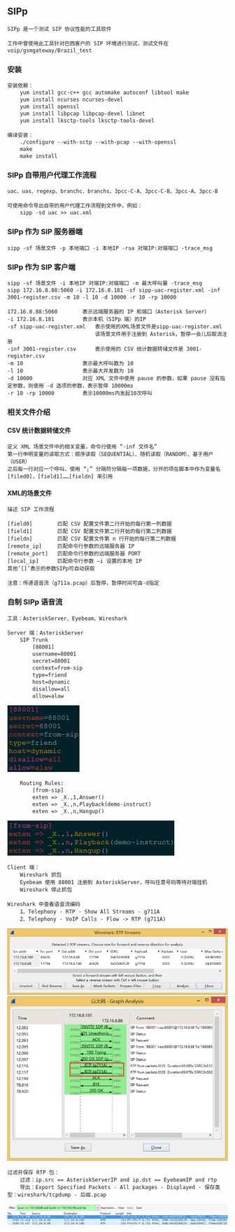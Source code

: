 ## SIPp

	SIPp 是一个测试 SIP 协议性能的工具软件
	
	工作中曾使用此工具针对巴西客户的 SIP 环境进行测试，测试文件在 voip/gsmgateway/Brazil_test
	
### 安装

	安装依赖：
		yum install gcc-c++ gcc automake autoconf libtool make
		yum install ncurses ncurses-devel
		yum install openssl
		yum install libpcap libpcap-devel libnet
		yum install lksctp-tools lksctp-tools-devel

	编译安装：
		./configure --with-sctp --with-pcap --with-openssl
		make
		make install

### SIPp 自带用户代理工作流程

	uac、uas、regexp、branchc、branchs、3pcc-C-A、3pcc-C-B、3pcc-A、3pcc-B

	可使用命令导出自带的用户代理工作流程到文件中，例如：
		sipp -sd uac >> uac.xml

### SIPp 作为 SIP 服务器端

	sipp -sf 场景文件 -p 本地端口 -i 本地IP -rsa 对端IP:对端端口 -trace_msg
	
### SIPp 作为 SIP 客户端

	sipp -sf 场景文件 -i 本地IP 对端IP:对端端口 -m 最大呼叫量 -trace_msg
	sipp 172.16.8.88:5060 -i 172.16.8.181 -sf sipp-uac-register.xml -inf 3001-register.csv -m 10 -l 10 -d 10000 -r 10 -rp 10000

	172.16.8.88:5060		表示远端服务器的 IP 和端口（Asterisk Server）
	-i 172.16.8.181			表示本机（SIPp 端）的IP
	-sf sipp-uac-register.xml	表示使用的XML场景文件是sipp-uac-register.xml
								该场景文件用于注册到 Asterisk，暂停一会儿后取消注册
	-inf 3001-register.csv		表示使用的 CSV 统计数据转储文件是 3001-register.csv
	-m 10					表示最大呼叫数为 10
	-l 10					表示最大并发数为 10
	-d 10000				对应 XML 文件中使用 pause 的参数，如果 pause 没有指定参数，则使用 -d 选项的参数，表示暂停 10000ms
	-r 10 -rp 10000			表示10000ms内发起10次呼叫
	
### 相关文件介绍

#### CSV 统计数据转储文件

	定义 XML 场景文件中的相关变量，命令行使用 “-inf 文件名” 
	第一行申明变量的读取方式：顺序读取（SEQUENTIAL）、随机读取（RANDOM）、基于用户（USER）
	之后每一行对应一个呼叫，使用 “;” 分隔符分隔每一项数据，分开的项在脚本中作为变量名 [filed0]，[field1]……[fieldn] 来引用

#### XML的场景文件

	描述 SIP 工作流程

	[field0]		匹配 CSV 配置文件第二行开始的每行第一列数据
	[field1]		匹配 CSV 配置文件第二行开始的每行第二列数据
	[fieldn]		匹配 CSV 配置文件第 n 行开始的每行第二列数据
	[remote_ip]		匹配命令行参数的远端服务器 IP
	[remote_port]	匹配命令行参数的远端服务器 PORT
	[local_ip] 		匹配命令行参数 –i 设置的本地 IP
	其他’[]’表示的参数SIPp可自动获取
	
	注意：传递语音流（g711a.pcap）后暂停，暂停时间可由-d指定
	
### 自制 SIPp 语音流

	工具：AsteriskServer、Eyebeam、Wireshark
	
	Server 端：AsteriskServer
		SIP Trunk
			[88001]
			username=88001
			secret=88001
			context=from-sip
			type=friend
			host=dynamic
			disallow=all
			allow=alaw
			
![siptrunk](images/siptrunk.jpg)
			
		Routing Rules:
			[from-sip]
			exten => _X.,1,Answer()
			exten => _X.,n,Playback(demo-instruct)
			exten => _X.,n,Hangup()

![routingrules](images/routingrules.jpg)
			
	Client 端：
		Wireshark 抓包
		Eyebeam 使用 88001 注册到 AsteriskServer，呼叫任意号码等待对端挂机
		Wireshark 停止抓包
	
	Wireshark 中查看语音流编码
		1、Telephony - RTP - Show All Streams - g711A
		2、Telephony - VoIP Calls - Flow -> RTP (g711A)
		
![rtpstreams](images/rtpstreams.jpg)
![graphanalysis](images/graphanalysis.jpg)

	过滤并保存 RTP 包：
		过滤：ip.src == AsteriskServerIP and ip.dst == EyebeamIP and rtp
		导出：Export Specified Packets - All packages - Displayed - 保存类型：wireshark/tcpdump - 后缀.pcap

![filterpacket](images/filterpacket.jpg)
